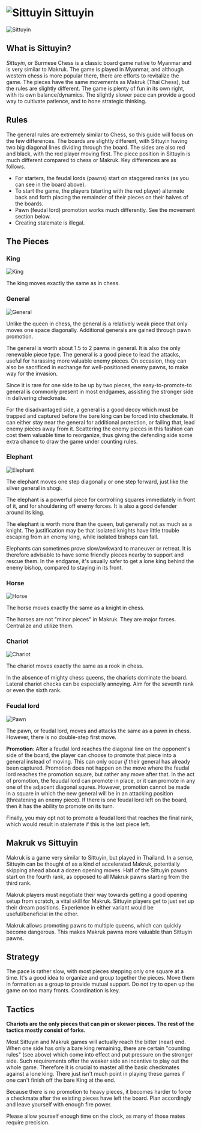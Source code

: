 # ![Sittuyin](https://github.com/gbtami/pychess-variants/blob/master/icons/sittuyin.svg) Sittuyin

![Sittuyin](https://github.com/gbtami/pychess-variants/blob/master/static/images/SittuyinGuide/Sittuyin.png?raw=true)

## What is Sittuyin?

*Sittuyin*, or Burmese Chess is a classic board game native to Myanmar and is very similar to Makruk. The game is played in Myanmar, and although western chess is more popular there, there are efforts to revitalize the game. The pieces have the same movements as Makruk (Thai Chess), but the rules are slightly different. The game is plenty of fun in its own right, with its own balance/dynamics. The slightly slower pace can provide a good way to cultivate patience, and to hone strategic thinking.

## Rules

The general rules are extremely similar to Chess, so this guide will focus on the few differences. The boards are slightly different, with Sittuyin having two big diagonal lines dividing through the board. The sides are also red and black, with the red player moving first. The piece position in Sittuyin is much different compared to chess or Makruk. Key differences are as follows.

* For starters, the feudal lords (pawns) start on staggered ranks (as you can see in the board above). 
* To start the game, the players (starting with the red player) alternate back and forth placing the remainder of their pieces on their halves of the boards.
* Pawn (feudal lord) promotion works much differently. See the movement section below. 
* Creating stalemate is illegal. 

## The Pieces

### King

![King](https://github.com/gbtami/pychess-variants/blob/master/static/images/SittuyinGuide/King.png?raw=true) 

The king moves exactly the same as in chess.

### General

![General](https://github.com/gbtami/pychess-variants/blob/master/static/images/SittuyinGuide/General.png?raw=true)

Unlike the queen in chess, the general is a relatively weak piece that only moves one space diagonally. Additional generals are gained through pawn promotion.

The general is worth about 1.5 to 2 pawns in general. It is also the only renewable piece type. The general is a good piece to lead the attacks, useful for harassing more valuable enemy pieces. On occasion, they can also be sacrificed in exchange for well-positioned enemy pawns, to make way for the invasion.

Since it is rare for one side to be up by two pieces, the easy-to-promote-to general is commonly present in most endgames, assisting the stronger side in delivering checkmate.

For the disadvantaged side, a general is a good decoy which must be trapped and captured before the bare king can be forced into checkmate. It can either stay near the general for additional protection, or failing that, lead enemy pieces away from it. Scattering the enemy pieces in this fashion can cost them valuable time to reorganize, thus giving the defending side some extra chance to draw the game under counting rules.

### Elephant

![Elephant](https://github.com/gbtami/pychess-variants/blob/master/static/images/SittuyinGuide/Elephant.png?raw=true)

The elephant moves one step diagonally or one step forward, just like the silver general in shogi.

The elephant is a powerful piece for controlling squares immediately in front of it, and for shouldering off enemy forces. It is also a good defender around its king.

The elephant is worth more than the queen, but generally not as much as a knight. The justification may be that isolated knights have little trouble escaping from an enemy king, while isolated bishops can fall.

Elephants can sometimes prove slow/awkward to maneuver or retreat. It is therefore advisable to have some friendly pieces nearby to support and rescue them. In the endgame, it's usually safer to get a lone king behind the enemy bishop, compared to staying in its front.

### Horse

 ![Horse](https://github.com/gbtami/pychess-variants/blob/master/static/images/SittuyinGuide/Horse.png?raw=true)

The horse moves exactly the same as a knight in chess.

The horses are not "minor pieces" in Makruk. They are major forces. Centralize and utilize them.

### Chariot

 ![Chariot](https://github.com/gbtami/pychess-variants/blob/master/static/images/SittuyinGuide/Chariot.png?raw=true)

The chariot moves exactly the same as a rook in chess.

In the absence of mighty chess queens, the chariots dominate the board. Lateral chariot checks can be especially annoying. Aim for the seventh rank or even the sixth rank.

### Feudal lord

![Pawn](https://github.com/gbtami/pychess-variants/blob/master/static/images/SittuyinGuide/Pawn.png?raw=true)

The pawn, or feudal lord, moves and attacks the same as a pawn in chess. However, there is no double-step first move. 

**Promotion**: After a feudal lord reaches the diagonal line on the opponent's side of the board, the player can choose to promote that piece into a general instead of moving. This can only occur *if* their general has already been captured. Promotion does not happen on the move where the feudal lord reaches the promotion square, but rather any move after that. In the act of promotion, the feuudal lord can promote in place, or it can promote in any one of the adjacent diagonal squres. However, promotion cannot be made in a square in which the new general will be in an attacking position (threatening an enemy piece). If there is one feudal lord left on the board, then it has the ability to promote on its turn.

Finally, you may opt not to promote a feudal lord that reaches the final rank, which would result in stalemate if this is the last piece left.

## Makruk vs Sittuyin
 
Makruk is a game very similar to Sittuyin, but played in Thailand. In a sense, Sittuyin can be thought of as a kind of accelerated Makruk, potentially skipping ahead about a dozen opening moves. Half of the Sittuyin pawns start on the fourth rank, as opposed to all Makruk pawns starting from the third rank.
 
Makruk players must negotiate their way towards getting a good opening setup from scratch, a vital skill for Makruk. Sittuyin players get to just set up their dream positions. Experience in either variant would be useful/beneficial in the other.
 
Makruk allows promoting pawns to multiple queens, which can quickly become dangerous. This makes Makruk pawns more valuable than Sittuyin pawns.

## Strategy
 
The pace is rather slow, with most pieces stepping only one square at a time. It's a good idea to organize and group together the pieces. Move them in formation as a group to provide mutual support. Do not try to open up the game on too many fronts. Coordination is key.

## Tactics
 
**Chariots are the only pieces that can pin or skewer pieces. The rest of the tactics mostly consist of forks.**

Most Sittuyin and Makruk games will actually reach the bitter (near) end.
When one side has only a bare king remaining, there are certain "counting rules" (see above) which come into effect and put pressure on the stronger side. Such requirements offer the weaker side an incentive to play out the whole game. Therefore it is crucial to master all the basic checkmates against a lone king. There just isn't much point in playing these games if one can't finish off the bare King at the end.
 
Because there is no promotion to heavy pieces, it becomes harder to force a checkmate after the existing pieces have left the board. Plan accordingly and leave yourself with enough fire power.
 
Please allow yourself enough time on the clock, as many of those mates require precision.
 
